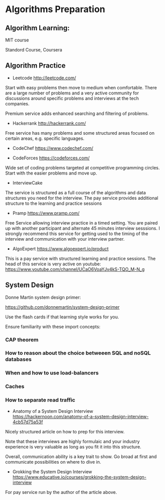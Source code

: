 # Algorithms Preparation

## Algorithm Learning:

MIT course

Standord Course, Coursera


## Algorithm Practice

- Leetcode http://leetcode.com/

Start with easy problems then move to medium when comfortable. There are a large number of problems and a very active community for discussions around specific problems and interviews at the tech companies.

Premium service adds enhanced searching and filtering of problems.

- Hackerrank http://hackerrank.com/

Free service has many problems and some structured areas focused on certain areas, e.g. specific languages.

- CodeChef https://www.codechef.com/

- CodeForces https://codeforces.com/

Wide set of coding problems targeted at competitive programming circles. Start with the easier problems and move up.

- InterviewCake

The service is structured as a full course of the algorithms and data structures you need for the interview. The pay service provides additional structure to the learning and practice sessions

- Pramp https://www.pramp.com/

Free Service allowing interview practice in a timed setting. You are paired up with another participant and alternate 45 minutes interview sesssions. I strongly recommend this service for getting used to the timing of the interview and communication with your interview partner.

- AlgoExpert https://www.algoexpert.io/product

This is a pay service with structured learning and practice sessions. The head of this service is very active on youtube: https://www.youtube.com/channel/UCaO6VoaYJv4kS-TQO_M-N_g


## System Design

Donne Martin system design primer:

https://github.com/donnemartin/system-design-primer

Use the flash cards if that learning style works for you.

Ensure familiarity with these import concepts:

### CAP theorem
### How to reason about the choice betweeen SQL and noSQL databases
### When and how to use load-balancers
### Caches
### How to separate read traffic

- Anatomy of a System Design Interview https://hackernoon.com/anatomy-of-a-system-design-interview-4cb57d75a53f

Nicely structured article on how to prep for this interview.

Note that these interviews are highly formulaic and your industry experience is very valuable as long as you fit it into this structure.

Overall, communication ability is a key trait to show. Go broad at first and communicate possibilities on where to dive in.

- Grokking the System Design Interview https://www.educative.io/courses/grokking-the-system-design-interview


For pay service run by the author of the article above.
